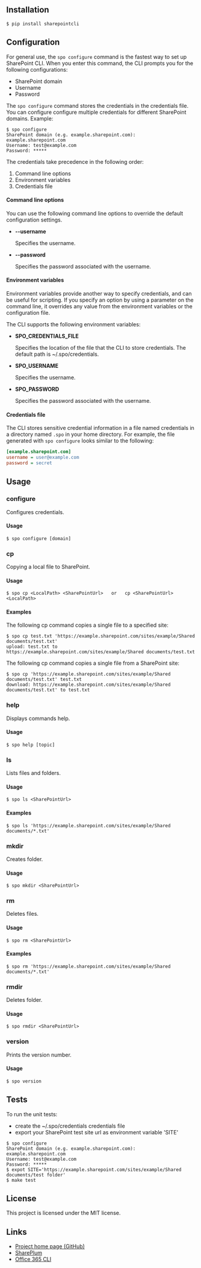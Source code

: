 Installation
------------

```console
$ pip install sharepointcli
```

Configuration
-------------

For general use, the `spo configure` command is the fastest way to set up SharePoint CLI.
When you enter this command, the CLI prompts you for the following configurations:

* SharePoint domain
* Username
* Password

The `spo configure` command stores the credentials in the credentials file.
You can configure configure multiple credentials for different SharePoint domains.
Example:

```console
$ spo configure
SharePoint domain (e.g. example.sharepoint.com): example.sharepoint.com
Username: test@example.com
Password: *****
```

The credentials take precedence in the following order:

1. Command line options
2. Environment variables
3. Credentials file

#### Command line options

You can use the following command line options to override the default configuration settings.

* **--username <string>**

  Specifies the username.

* **--password <string>**

  Specifies the password associated with the username.

#### Environment variables

Environment variables provide another way to specify credentials, and can be
useful for scripting.
If you specify an option by using a parameter on the command line, it
overrides any value from the environment variables or the configuration file.

The CLI supports the following environment variables:

* **SPO_CREDENTIALS_FILE**

  Specifies the location of the file that the CLI to store credentials.
  The default path is ~/.spo/credentials.

* **SPO_USERNAME**

  Specifies the username.

* **SPO_PASSWORD**

  Specifies the password associated with the username.

#### Credentials file

The CLI stores sensitive credential information in a file named credentials in a directory named `.spo` in your home directory.
For example, the file generated with `spo configure` looks similar to the following:

```ini
[example.sharepoint.com]
username = user@example.com
password = secret
```

Usage
-----


### configure

Configures credentials.

#### Usage

```console
$ spo configure [domain]
```
        


### cp

Copying a local file to SharePoint.

#### Usage

```console
$ spo cp <LocalPath> <SharePointUrl>   or   cp <SharePointUrl> <LocalPath>
```

#### Examples

The following cp command copies a single file to a specified site:

```console
$ spo cp test.txt 'https://example.sharepoint.com/sites/example/Shared documents/test.txt'
upload: test.txt to https://example.sharepoint.com/sites/example/Shared documents/test.txt
```

The following cp command copies a single file from a SharePoint site:

```console
$ spo cp 'https://example.sharepoint.com/sites/example/Shared documents/test.txt' test.txt
download: https://example.sharepoint.com/sites/example/Shared documents/test.txt' to test.txt
```
        


### help

Displays commands help.

#### Usage

```console
$ spo help [topic]
```
        


### ls

Lists files and folders.

#### Usage

```console
$ spo ls <SharePointUrl>
```

#### Examples

```console
$ spo ls 'https://example.sharepoint.com/sites/example/Shared documents/*.txt'
```
        


### mkdir

Creates folder.

#### Usage

```console
$ spo mkdir <SharePointUrl>
```
        


### rm

Deletes files.

#### Usage

```console
$ spo rm <SharePointUrl>
```

#### Examples

```console
$ spo rm 'https://example.sharepoint.com/sites/example/Shared documents/*.txt'
```
        


### rmdir

Deletes folder.

#### Usage

```console
$ spo rmdir <SharePointUrl>
```
        


### version

Prints the version number.

#### Usage

```console
$ spo version
```
        

Tests
-----

To run the unit tests:

* create the ~/.spo/credentials credentials file
* export your SharePoint test site url as environment variable 'SITE'

```console
$ spo configure
SharePoint domain (e.g. example.sharepoint.com): example.sharepoint.com
Username: test@example.com
Password: *****
$ expot SITE='https://example.sharepoint.com/sites/example/Shared documents/test folder'
$ make test
```

License
-------

This project is licensed under the MIT license.

Links
-----

* [Project home page (GitHub)](https://github.com/andreax79/python-sharepoint-cli)
* [SharePlum](https://github.com/jasonrollins/shareplum)
* [Office 365 CLI](https://github.com/pnp/office365-cli)

